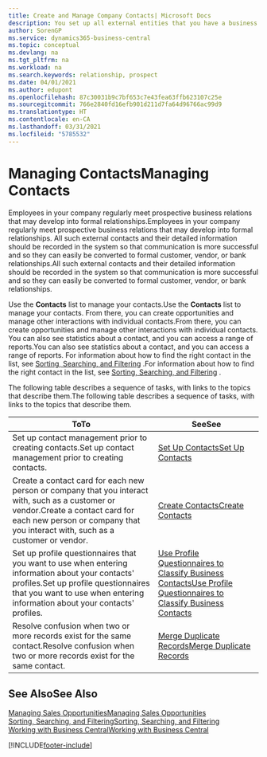 ```yaml
---
title: Create and Manage Company Contacts| Microsoft Docs
description: You set up all external entities that you have a business relationship with (such as prospects, customers, vendors, and consultants) as contacts.
author: SorenGP
ms.service: dynamics365-business-central
ms.topic: conceptual
ms.devlang: na
ms.tgt_pltfrm: na
ms.workload: na
ms.search.keywords: relationship, prospect
ms.date: 04/01/2021
ms.author: edupont
ms.openlocfilehash: 87c30031b9c7bf653c7e43fea63ffb623107c25e
ms.sourcegitcommit: 766e2840fd16efb901d211d7fa64d96766ac99d9
ms.translationtype: HT
ms.contentlocale: en-CA
ms.lasthandoff: 03/31/2021
ms.locfileid: "5785532"
---
```

# <a name="managing-contacts"></a><span data-ttu-id="d2fb1-103">Managing Contacts</span><span class="sxs-lookup"><span data-stu-id="d2fb1-103">Managing Contacts</span></span>

<span data-ttu-id="d2fb1-104">Employees in your company regularly meet prospective business relations that may develop into formal relationships.</span><span class="sxs-lookup"><span data-stu-id="d2fb1-104">Employees in your company regularly meet prospective business relations that may develop into formal relationships.</span></span> <span data-ttu-id="d2fb1-105">All such external contacts and their detailed information should be recorded in the system so that communication is more successful and so they can easily be converted to formal customer, vendor, or bank relationships.</span><span class="sxs-lookup"><span data-stu-id="d2fb1-105">All such external contacts and their detailed information should be recorded in the system so that communication is more successful and so they can easily be converted to formal customer, vendor, or bank relationships.</span></span>

<span data-ttu-id="d2fb1-106">Use the **Contacts** list to manage your contacts.</span><span class="sxs-lookup"><span data-stu-id="d2fb1-106">Use the **Contacts** list to manage your contacts.</span></span> <span data-ttu-id="d2fb1-107">From there, you can create opportunities and manage other interactions with individual contacts.</span><span class="sxs-lookup"><span data-stu-id="d2fb1-107">From there, you can create opportunities and manage other interactions with individual contacts.</span></span> <span data-ttu-id="d2fb1-108">You can also see statistics about a contact, and you can access a range of reports.</span><span class="sxs-lookup"><span data-stu-id="d2fb1-108">You can also see statistics about a contact, and you can access a range of reports.</span></span> <span data-ttu-id="d2fb1-109">For information about how to find the right contact in the list, see [Sorting, Searching, and Filtering](ui-enter-criteria-filters.md) .</span><span class="sxs-lookup"><span data-stu-id="d2fb1-109">For information about how to find the right contact in the list, see [Sorting, Searching, and Filtering](ui-enter-criteria-filters.md) .</span></span>  

<span data-ttu-id="d2fb1-110">The following table describes a sequence of tasks, with links to the topics that describe them.</span><span class="sxs-lookup"><span data-stu-id="d2fb1-110">The following table describes a sequence of tasks, with links to the topics that describe them.</span></span>

| <span data-ttu-id="d2fb1-111">To</span><span class="sxs-lookup"><span data-stu-id="d2fb1-111">To</span></span> | <span data-ttu-id="d2fb1-112">See</span><span class="sxs-lookup"><span data-stu-id="d2fb1-112">See</span></span> |
| --- | --- |
| <span data-ttu-id="d2fb1-113">Set up contact management prior to creating contacts.</span><span class="sxs-lookup"><span data-stu-id="d2fb1-113">Set up contact management prior to creating contacts.</span></span> |[<span data-ttu-id="d2fb1-114">Set Up Contacts</span><span class="sxs-lookup"><span data-stu-id="d2fb1-114">Set Up Contacts</span></span>](marketing-setup-contacts.md) |
| <span data-ttu-id="d2fb1-115">Create a contact card for each new person or company that you interact with, such as a customer or vendor.</span><span class="sxs-lookup"><span data-stu-id="d2fb1-115">Create a contact card for each new person or company that you interact with, such as a customer or vendor.</span></span> |[<span data-ttu-id="d2fb1-116">Create Contacts</span><span class="sxs-lookup"><span data-stu-id="d2fb1-116">Create Contacts</span></span>](marketing-create-contact-companies.md) |
|<span data-ttu-id="d2fb1-117">Set up profile questionnaires that you want to use when entering information about your contacts' profiles.</span><span class="sxs-lookup"><span data-stu-id="d2fb1-117">Set up profile questionnaires that you want to use when entering information about your contacts' profiles.</span></span>|[<span data-ttu-id="d2fb1-118">Use Profile Questionnaires to Classify Business Contacts</span><span class="sxs-lookup"><span data-stu-id="d2fb1-118">Use Profile Questionnaires to Classify Business Contacts</span></span>](marketing-create-contact-profile-questionnaire.md)|
|<span data-ttu-id="d2fb1-119">Resolve confusion when two or more records exist for the same contact.</span><span class="sxs-lookup"><span data-stu-id="d2fb1-119">Resolve confusion when two or more records exist for the same contact.</span></span>|[<span data-ttu-id="d2fb1-120">Merge Duplicate Records</span><span class="sxs-lookup"><span data-stu-id="d2fb1-120">Merge Duplicate Records</span></span>](sales-how-merge-duplicate-records.md)|

## <a name="see-also"></a><span data-ttu-id="d2fb1-121">See Also</span><span class="sxs-lookup"><span data-stu-id="d2fb1-121">See Also</span></span>

[<span data-ttu-id="d2fb1-122">Managing Sales Opportunities</span><span class="sxs-lookup"><span data-stu-id="d2fb1-122">Managing Sales Opportunities</span></span>](marketing-manage-sales-opportunities.md)  
[<span data-ttu-id="d2fb1-123">Sorting, Searching, and Filtering</span><span class="sxs-lookup"><span data-stu-id="d2fb1-123">Sorting, Searching, and Filtering</span></span>](ui-enter-criteria-filters.md)  
[<span data-ttu-id="d2fb1-124">Working with Business Central</span><span class="sxs-lookup"><span data-stu-id="d2fb1-124">Working with Business Central</span></span>](ui-work-product.md)  


[!INCLUDE[footer-include](includes/footer-banner.md)]